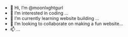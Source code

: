 - 👋 Hi, I’m @moonlxghtgurl
- 👀 I’m interested in coding ...
- 🌱 I’m currently learning website building ...
- 💞️ I’m looking to collaborate on making a fun website...
- 📫 ...

<!---
moonlxghtgurl/moonlxghtgurl is a ✨ special ✨ repository because its `README.md` (this file) appears on your GitHub profile.
You can click the Preview link to take a look at your changes.
--->
